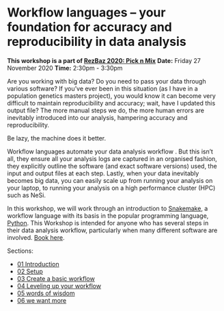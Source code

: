 # Workflow languages – your foundation for accuracy and reproducibility in data analysis

**This workshop is a part of [RezBaz 2020: Pick n Mix](https://resbaz.auckland.ac.nz/)**
**Date:** Friday 27 November 2020
**Time:** 2:30pm - 3:30pm

Are you working with big data? Do you need to pass your data through various software? If you’ve ever been in this situation (as I have in a population genetics masters project), you would know it can become very difficult to maintain reproducibility and accuracy; wait, have I updated this output file? The more manual steps we do, the more human errors are inevitably introduced into our analysis, hampering accuracy and reproducibility.

Be lazy, the machine does it better.

Workflow languages automate your data analysis workflow . But this isn’t all, they ensure all your analysis logs are captured in an organised fashion, they explicitly outline the software (and exact software versions) used, the input and output files at each step. Lastly, when your data inevitably becomes big data, you can easily scale up from running your analysis on your laptop, to running your analysis on a high performance cluster (HPC) such as NeSi.

In this workshop, we will work through an introduction to [Snakemake](https://snakemake.readthedocs.io/en/stable/), a workflow language with its basis in the popular programming language, [Python](https://www.python.org/). This Workshop is intended for anyone who has several steps in their data analysis workflow, particularly when many different software are involved. [Book here](https://vuw.libcal.com/event/5293465/).

Sections:

- [01 Introduction](./01_introduction.md)
- [02 Setup](./02_setup.md)
- [03 Create a basic workflow](./03_create_a_basic_workflow.md)
- [04 Leveling up your workflow](./04_leveling_up_your_workflow.md)
- [05 words of wisdom](./05_words_of_wisdom.md)
- [06 we want more](./06_we_want_more.md)
